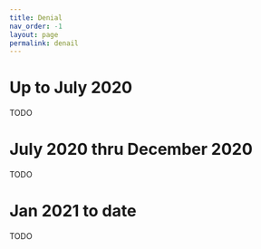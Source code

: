 ```yaml
---
title: Denial
nav_order: -1
layout: page
permalink: denail
---
```


# Up to July 2020

TODO

# July 2020 thru December 2020

TODO

# Jan 2021 to date

TODO
